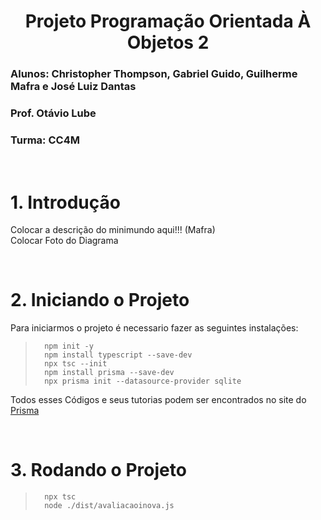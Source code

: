<div align="center">
  
# **Projeto Programação Orientada À Objetos 2**
</div>

### Alunos: Christopher Thompson, Gabriel Guido, Guilherme Mafra e José Luiz Dantas
### Prof. Otávio Lube
### Turma: CC4M

<br>

# **1. Introdução**
 Colocar a descrição do minimundo aqui!!!  (Mafra)
 <br>
 Colocar Foto do Diagrama

<br>

# **2. Iniciando o Projeto**
Para iniciarmos o projeto é necessario fazer as seguintes instalações:

>```
>   npm init -y
>   npm install typescript --save-dev
>   npx tsc --init
>   npm install prisma --save-dev
>   npx prisma init --datasource-provider sqlite
>```

Todos esses Códigos e seus tutorias podem ser encontrados no site do [Prisma](https://www.prisma.io/docs/getting-started/quickstart)

<br>

# **3. Rodando o Projeto**

>```
>   npx tsc
>   node ./dist/avaliacaoinova.js 
>```

